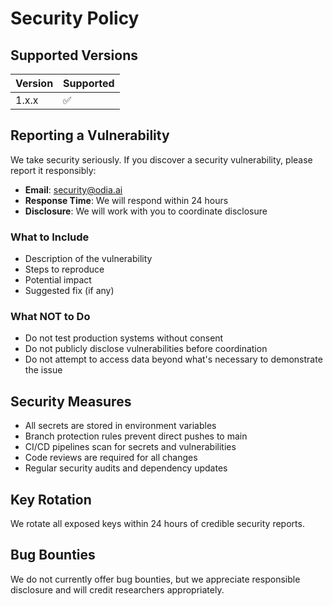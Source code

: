 # Security Policy

## Supported Versions

| Version | Supported          |
| ------- | ------------------ |
| 1.x.x   | :white_check_mark: |

## Reporting a Vulnerability

We take security seriously. If you discover a security vulnerability, please report it responsibly:

- **Email**: security@odia.ai
- **Response Time**: We will respond within 24 hours
- **Disclosure**: We will work with you to coordinate disclosure

### What to Include

- Description of the vulnerability
- Steps to reproduce
- Potential impact
- Suggested fix (if any)

### What NOT to Do

- Do not test production systems without consent
- Do not publicly disclose vulnerabilities before coordination
- Do not attempt to access data beyond what's necessary to demonstrate the issue

## Security Measures

- All secrets are stored in environment variables
- Branch protection rules prevent direct pushes to main
- CI/CD pipelines scan for secrets and vulnerabilities
- Code reviews are required for all changes
- Regular security audits and dependency updates

## Key Rotation

We rotate all exposed keys within 24 hours of credible security reports.

## Bug Bounties

We do not currently offer bug bounties, but we appreciate responsible disclosure and will credit researchers appropriately.
